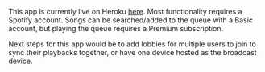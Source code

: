 This app is currently live on Heroku [here](https://jamroom-client.herokuapp.com/).
Most functionality requires a Spotify account.
Songs can be searched/added to the queue with a Basic account, but playing the queue requires a Premium subscription.

Next steps for this app would be to add lobbies for multiple users to join to sync their playbacks together, or have one device hosted as the broadcast device.